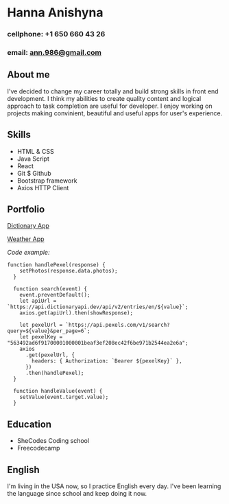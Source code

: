 # Hanna Anishyna

### **cellphone:** +1 650 660 43 26

### **email:** ann.986@gmail.com

## About me

I've decided to change my career totally and build strong skills in front end development.
I think my abilities to create quality content and logical approach to task completion are useful for developer.
I enjoy working on projects making convinient, beautiful and useful apps for user's experience.

## Skills

- HTML & CSS
- Java Script
- React
- Git $ Github
- Bootstrap framework
- Axios HTTP Client

## Portfolio

[Dictionary App](https://github.com/HannieA/dictionary-react)

[Weather App](https://github.com/HannieA/weather-JS)

_Code example:_

```
function handlePexel(response) {
    setPhotos(response.data.photos);
  }

  function search(event) {
    event.preventDefault();
    let apiUrl = `https://api.dictionaryapi.dev/api/v2/entries/en/${value}`;
    axios.get(apiUrl).then(showResponse);

    let pexelUrl = `https://api.pexels.com/v1/search?query=${value}&per_page=6`;
    let pexelKey = "563492ad6f91700001000001beaf3ef208ec42f6be971b2544ea2e6a";
    axios
      .get(pexelUrl, {
        headers: { Authorization: `Bearer ${pexelKey}` },
      })
      .then(handlePexel);
  }

  function handleValue(event) {
    setValue(event.target.value);
  }
```

## Education

- SheCodes Coding school
- Freecodecamp

## English

I'm living in the USA now, so I practice English every day. I've been learning the language since school and keep doing it now.
